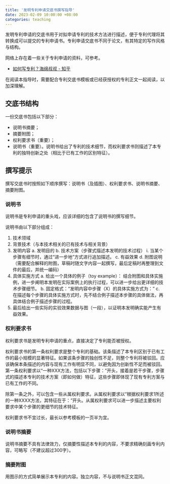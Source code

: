 ```yaml
---
title: '发明专利申请交底书撰写指导'
date: 2023-02-09 10:00:00 +08:00
categories: teaching
---
```


发明专利申请的交底书用于对拟申请专利的技术方法进行描述，便于专利代理将其转换成可以提交的专利申请书。专利申请交底书不同于论文，有其特定的写作风格与结构。

<!--more-->

网络上存在着一些关于专利申请的资料，可参考。

- [如何写专利？海绵叔叔 - 知乎](https://www.zhihu.com/question/21066904/answer/140745693)

在阅读本指导时，需要配合专利交底书模板或已经获授权的专利正文一起阅读，以加深理解。

## 交底书结构

一份交底书包括以下部分：

- 说明书摘要；
- 摘要附图；
- 权利要求书（重要）；
- 说明书（重要）。说明书给出了专利的技术细节，而权利要求书则描述了本专利的独特创新之处（相比于已有工作的区别特征）。

## 撰写提示

撰写交底书时按照如下顺序撰写：说明书（及插图）、权利要求书、说明书摘要、摘要附图。

### 说明书

说明书是专利申请的重头戏，应该详细的包含了说明书的撰写细节。

说明书由以下部分组成：

1. 技术领域
2. 背景技术（与本技术相关的已有技术与相关背景）
3. 发明内容
    a. 发明目的
    b. 技术方案（步骤式描述本发明的技术过程）
        i. 当某个步骤有细节时，通过“进一步地”方式进行追加描述。
    c. 有益效果
    d. 附图说明（需要配合解释的附图，草稿时随文字内容一起撰写，最后定稿时再整理到文件的最后，并统一编码）
4. 具体实施方式
    a. 给出一个具体的例子（toy example）： 结合附图和具体实施例，进一步阐明本发明在实际案例上的执行过程，可以进一步给出更详细的技术步骤细节。
    b. 固定格式：“发明内容中步骤（X）的具体实施方式为：”
    c. 在描述每个步骤的具体实施方式时，先不结合例子描述本步骤的具体做法，再具体结合例子描述步骤的过程。
5. 最后给出一些实际的实验效果数据与图（一段），以证明本发明确实能产生有益效果。

### 权利要求书

权利要求书是发明专利申请的重点，直接决定了专利能否被授权。

权利要求书的第一条权利要求是整个专利的基础。该条描述了本专利区别于已有工作的最小规模的显著特征。如果该条步骤的独创性不足，则整个专利将被驳回。应该确保本条描述的内容与现有工作有明显不同，以避免因为创新性不足而被驳回。第一条权利要求以“一种XXX方法，包括以下步骤：”开头，接着是若干步骤，步骤式的描述本专利的技术方案（即如何做）特征，这些步骤即体现了现有专利方案与已有工作的不同。

除第一条之外，可以包含一些从属权利要求。从属权利要求以“根据权利要求1所述的一种XXXX方法，其特征在于：”开头。从属权利要求可以进一步描述主要权利要求中某个步骤的更细节的技术特征。

权利要求书不宜过长，最长以参考模板的一页半为宜。

### 说明书摘要

说明书摘要不具有法律效力，仅摘要性描述本专利的内容，不要求精确刻画专利内容，可略写（不建议超过300字）。

### 摘要附图

用图示的方式简单展示本专利的内容。独立内容，不与说明书正文混同。
